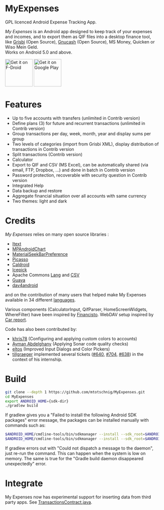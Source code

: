 MyExpenses
==========

GPL licenced Android Expense Tracking App.

*My Expenses* is an Android app designed to keep
  track of your expenses and incomes, and to export them as QIF files into a desktop
  finance tool, like <a href="http://www.grisbi.org">Grisbi</a> (Open Source), <a
  href="http://www.gnucash.org">Gnucash</a> (Open Source), MS Money, Quicken or Wiso Mein Geld.<br />
  Works on Android 5.0 and above.
 
<a href="https://f-droid.org/repository/browse/?fdid=org.totschnig.myexpenses" target="_blank">
<img src="https://f-droid.org/badge/get-it-on.png" alt="Get it on F-Droid" height="90"/></a>
<a href="https://play.google.com/store/apps/details?id=org.totschnig.myexpenses" target="_blank">
<img src="https://play.google.com/intl/en_us/badges/images/generic/en-play-badge.png" alt="Get it on Google Play" height="90"/></a>

Features
========
- Up to five accounts with transfers (unlimited in Contrib version)
- Define plans (3) for future and recurrent transactions  (unlimited in Contrib version)
- Group transactions per day, week, month, year and display sums per group
- Two levels of categories (import from Grisbi XML), display distribution of transactions in Contrib version
- Split transactions (Contrib version)
- Calculator
- Export to QIF and CSV (MS Excel), can be automatically shared (via email, FTP, Dropbox, ...) and done in batch in Contrib version
- Password protection, recoverable with security question in Contrib version
- Integrated Help
- Data backup and restore
- Aggregate financial situation over all accounts with same currency
- Two themes: light and dark

Credits
=====
*My Expenses* relies on many open source libraries :

- <a href="http://itextpdf.com/">Itext</a>
- <a href="https://github.com/PhilJay/MPAndroidChart">MPAndroidChart</a>
- <a href="https://github.com/MrBIMC/MaterialSeekBarPreference">MaterialSeekBarPreference</a>
- <a href="http://square.github.io/picasso/">Picasso</a>
- <a href="https://github.com/roomorama/Caldroid">Caldroid</a>
- <a href="https://github.com/frankiesardo/icepick">Icepick</a>
- Apache Commons <a href="https://commons.apache.org/proper/commons-lang/">Lang</a> and <a href="https://commons.apache.org/proper/commons-csv/">CSV</a>
- <a href="https://github.com/google/guava">Guava</a>
- <a href="https://gitlab.com/bitfireAT/dav4android">dav4android</a>

and on the contribution of many users that helped make My Expenses available in 34 different 
<a href="http://www.myexpenses.mobi/en/#translate">languages</a>.

Various components (CalculatorInput, QifParser, HomeScreenWidgets, WhereFilter) have been inspired by [Financisto](https://launchpad.net/financisto). WebDAV setup inspired by [Car report](https://bitbucket.org/frigus02/car-report/).

Code has also been contributed by:

- [khris78](https://github.com/khris78) (Configuring and applying custom colors to accounts)
- [Ayman Abdelghany](https://github.com/AymanDF) (Applying Sonar code quality checks)
- [eltos](https://github.com/eltos) (Improved Input Dialogs and Color Pickers)
- [tillgraeger](https://github.com/tillgraeger) implemented several tickets ([#640](https://github.com/mtotschnig/MyExpenses/issues/640), [#704](https://github.com/mtotschnig/MyExpenses/issues/704), [#638](https://github.com/mtotschnig/MyExpenses/issues/638)) in the context of his internship.

Build
=====

```sh
git clone --depth 1 https://github.com/mtotschnig/MyExpenses.git
cd MyExpenses
export ANDROID_HOME={sdk-dir}
./gradlew build
```

If gradlew gives you a "Failed to install the following Android SDK packages"
error message, the packages can be installed manually with commands such as:

```sh
$ANDROID_HOME/cmdline-tools/bin/sdkmanager --install --sdk_root=$ANDROID_HOME "platforms;android-32"
$ANDROID_HOME/cmdline-tools/bin/sdkmanager --install --sdk_root=$ANDROID_HOME "build-tools;30.0.3"
```

If gradlew errors out with "Could not dispatch a message to the daemon", just
re-run the command. This can happen when the system is low on memory. The same
is true for the "Gradle build daemon disappeared unexpectedly" error.

Integrate
=========
My Expenses now has experimental support for inserting data from third party apps. See [TransactionsContract.java](https://github.com/mtotschnig/MyExpenses/blob/master/transactionscontract/src/main/java/org/totschnig/myexpenses/contract/TransactionsContract.java).
